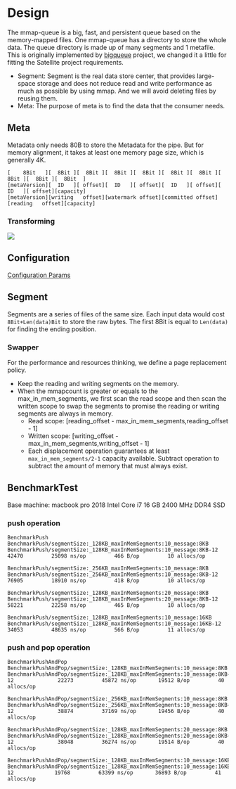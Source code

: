 # Design
The mmap-queue is a big, fast, and persistent queue based on the memory-mapped files. One mmap-queue has a directory to store the whole data. The queue directory is made up of many segments and 1 metafile. This is originally implemented by [bigqueue](https://github.com/grandecola/bigqueue) project, we changed it a little for fitting the Satellite project requirements.

- Segment: Segment is the real data store center, that provides large-space storage and does not reduce read and write performance as much as possible by using mmap. And we will avoid deleting files by reusing them.
- Meta: The purpose of meta is to find the data that the consumer needs.

## Meta
Metadata only needs 80B to store the Metadata for the pipe. But for memory alignment, it takes at least one memory page size, which is generally 4K.
```
[    8Bit   ][  8Bit ][  8Bit ][  8Bit ][  8Bit ][  8Bit ][  8Bit ][  8Bit ][  8Bit ][  8Bit  ]
[metaVersion][  ID   ][ offset][  ID   ][ offset][  ID   ][ offset][  ID   ][ offset][capacity]
[metaVersion][writing   offset][watermark offset][committed offset][reading   offset][capacity]

```
### Transforming

![](https://skywalking.apache.org/blog/2020-11-25-skywalking-satellite-0.1.0-design/offset-convert.jpg)

## Configuration
[Configuration Params](../../../configuration/queue.md)

## Segment
Segments are a series of files of the same size. Each input data would cost `8Bit+Len(data)Bit` to store the raw bytes. The first 8Bit is equal to `Len(data)` for finding the ending position. 
### Swapper
For the performance and resources thinking, we define a page replacement policy.

- Keep the reading and writing segments on the memory.
- When the mmapcount is greater or equals to the max_in_mem_segments, we first scan the read scope and then scan the written scope to swap the segments to promise the reading or writing segments are always in memory.
    - Read scope: [reading_offset - max_in_mem_segments,reading_offset - 1]
    - Written scope: [writing_offset - max_in_mem_segments,writing_offset - 1]
    - Each displacement operation guarantees at least `max_in_mem_segments/2-1` capacity available. Subtract operation to subtract the amount of memory that must always exist.

## BenchmarkTest
Base machine: macbook pro 2018 Intel Core i7 16 GB 2400 MHz DDR4 SSD

### push operation

```
BenchmarkPush
BenchmarkPush/segmentSize:_128KB_maxInMemSegments:10_message:8KB
BenchmarkPush/segmentSize:_128KB_maxInMemSegments:10_message:8KB-12         	   42470	     25098 ns/op	     466 B/op	      10 allocs/op

BenchmarkPush/segmentSize:_256KB_maxInMemSegments:10_message:8KB
BenchmarkPush/segmentSize:_256KB_maxInMemSegments:10_message:8KB-12         	   76905	     18910 ns/op	     418 B/op	      10 allocs/op

BenchmarkPush/segmentSize:_128KB_maxInMemSegments:20_message:8KB
BenchmarkPush/segmentSize:_128KB_maxInMemSegments:20_message:8KB-12         	   58221	     22258 ns/op	     465 B/op	      10 allocs/op

BenchmarkPush/segmentSize:_128KB_maxInMemSegments:10_message:16KB
BenchmarkPush/segmentSize:_128KB_maxInMemSegments:10_message:16KB-12        	   34053	     48635 ns/op	     566 B/op	      11 allocs/op
```
### push and pop operation
```
BenchmarkPushAndPop
BenchmarkPushAndPop/segmentSize:_128KB_maxInMemSegments:10_message:8KB
BenchmarkPushAndPop/segmentSize:_128KB_maxInMemSegments:10_message:8KB-12         	   22273	     45872 ns/op	   19512 B/op	      40 allocs/op

BenchmarkPushAndPop/segmentSize:_256KB_maxInMemSegments:10_message:8KB
BenchmarkPushAndPop/segmentSize:_256KB_maxInMemSegments:10_message:8KB-12         	   38874	     37169 ns/op	   19456 B/op	      40 allocs/op

BenchmarkPushAndPop/segmentSize:_128KB_maxInMemSegments:20_message:8KB
BenchmarkPushAndPop/segmentSize:_128KB_maxInMemSegments:20_message:8KB-12         	   38048	     36274 ns/op	   19514 B/op	      40 allocs/op

BenchmarkPushAndPop/segmentSize:_128KB_maxInMemSegments:10_message:16KB
BenchmarkPushAndPop/segmentSize:_128KB_maxInMemSegments:10_message:16KB-12        	   19768	     63399 ns/op	   36893 B/op	      41 allocs/op
```
